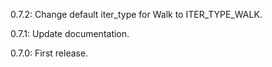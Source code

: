 0.7.2:
    Change default iter_type for Walk to ITER_TYPE_WALK.

0.7.1:
    Update documentation.

0.7.0:
    First release.
